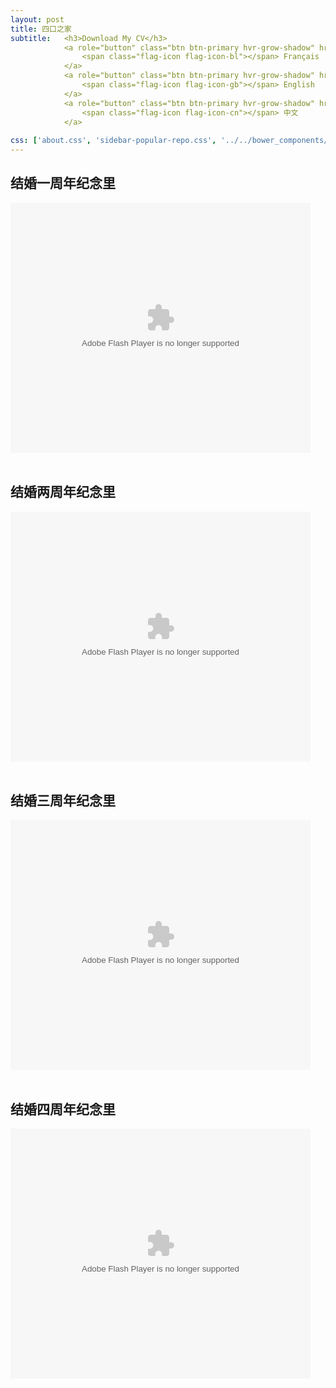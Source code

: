 ```yaml
---
layout: post
title: 四口之家
subtitle:   <h3>Download My CV</h3>
            <a role="button" class="btn btn-primary hvr-grow-shadow" href="/assets/files/CV_Chuan_Dong_FR.pdf" target="_blanks">
                <span class="flag-icon flag-icon-bl"></span> Français
            </a>
            <a role="button" class="btn btn-primary hvr-grow-shadow" href="/assets/files/CV_Chuan_Dong_FR.pdf" target="_blanks">
                <span class="flag-icon flag-icon-gb"></span> English
            </a>
            <a role="button" class="btn btn-primary hvr-grow-shadow" href="/assets/files/CV_Chuan_Dong_FR.pdf" target="_blanks">
                <span class="flag-icon flag-icon-cn"></span> 中文
            </a>
                            
css: ['about.css', 'sidebar-popular-repo.css', '../../bower_components/flag-icon-css/css/flag-icon.min.css']
---
```


## 结婚一周年纪念里
<embed src='http://player.youku.com/player.php/sid/XNjE2MDExNzA4/v.swf' allowFullScreen='true' quality='high' width='480' height='400' align='middle' allowScriptAccess='always' type='application/x-shockwave-flash'/>
<br />
<br />

## 结婚两周年纪念里
<embed src='http://player.youku.com/player.php/sid/XNzk0NDQ1ODI0/v.swf' allowFullScreen='true' quality='high' width='480' height='400' align='middle' allowScriptAccess='always' type='application/x-shockwave-flash'/>
<br />
<br />

## 结婚三周年纪念里
<embed src='http://player.youku.com/player.php/sid/XMTM3MTQ3MzgyMA==/v.swf' allowFullScreen='true' quality='high' width='480' height='400' align='middle' allowScriptAccess='always' type='application/x-shockwave-flash'/>
<br />
<br />

## 结婚四周年纪念里
<embed src='http://player.youku.com/player.php/sid/XMTc0MjkzNDgzMg==/v.swf' allowFullScreen='true' quality='high' width='480' height='400' align='middle' allowScriptAccess='always' type='application/x-shockwave-flash'/>
